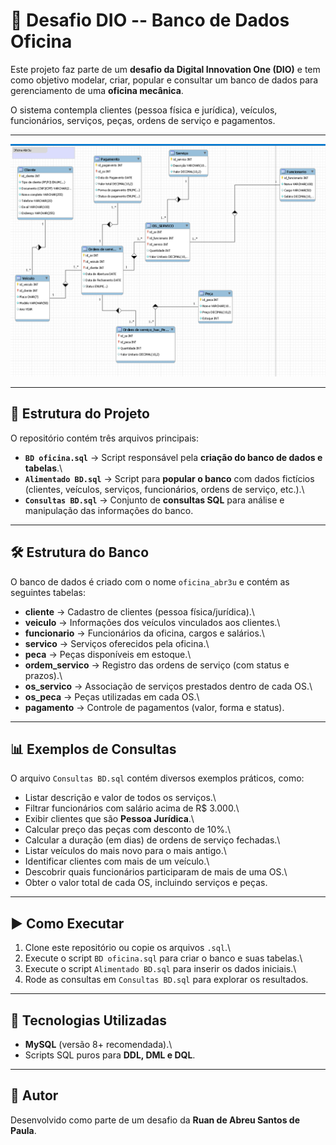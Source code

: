 # 🚗 Desafio DIO -- Banco de Dados Oficina

Este projeto faz parte de um **desafio da Digital Innovation One (DIO)**
e tem como objetivo modelar, criar, popular e consultar um banco de
dados para gerenciamento de uma **oficina mecânica**.

O sistema contempla clientes (pessoa física e jurídica), veículos,
funcionários, serviços, peças, ordens de serviço e pagamentos.

------------------------------------------------------------------------

![Texto alternativo](imagens/Diagrama.png)

------------------------------------------------------------------------

## 📂 Estrutura do Projeto

O repositório contém três arquivos principais:

-   **`BD oficina.sql`** → Script responsável pela **criação do banco de
    dados e tabelas**.\
-   **`Alimentado BD.sql`** → Script para **popular o banco** com dados
    fictícios (clientes, veículos, serviços, funcionários, ordens de
    serviço, etc.).\
-   **`Consultas BD.sql`** → Conjunto de **consultas SQL** para análise
    e manipulação das informações do banco.

------------------------------------------------------------------------

## 🛠️ Estrutura do Banco

O banco de dados é criado com o nome `oficina_abr3u` e contém as
seguintes tabelas:

-   **cliente** → Cadastro de clientes (pessoa física/jurídica).\
-   **veiculo** → Informações dos veículos vinculados aos clientes.\
-   **funcionario** → Funcionários da oficina, cargos e salários.\
-   **servico** → Serviços oferecidos pela oficina.\
-   **peca** → Peças disponíveis em estoque.\
-   **ordem_servico** → Registro das ordens de serviço (com status e
    prazos).\
-   **os_servico** → Associação de serviços prestados dentro de cada
    OS.\
-   **os_peca** → Peças utilizadas em cada OS.\
-   **pagamento** → Controle de pagamentos (valor, forma e status).

------------------------------------------------------------------------

## 📊 Exemplos de Consultas

O arquivo `Consultas BD.sql` contém diversos exemplos práticos, como:

-   Listar descrição e valor de todos os serviços.\
-   Filtrar funcionários com salário acima de R\$ 3.000.\
-   Exibir clientes que são **Pessoa Jurídica**.\
-   Calcular preço das peças com desconto de 10%.\
-   Calcular a duração (em dias) de ordens de serviço fechadas.\
-   Listar veículos do mais novo para o mais antigo.\
-   Identificar clientes com mais de um veículo.\
-   Descobrir quais funcionários participaram de mais de uma OS.\
-   Obter o valor total de cada OS, incluindo serviços e peças.

------------------------------------------------------------------------

## ▶️ Como Executar

1.  Clone este repositório ou copie os arquivos `.sql`.\
2.  Execute o script `BD oficina.sql` para criar o banco e suas
    tabelas.\
3.  Execute o script `Alimentado BD.sql` para inserir os dados
    iniciais.\
4.  Rode as consultas em `Consultas BD.sql` para explorar os resultados.

------------------------------------------------------------------------

## 🚀 Tecnologias Utilizadas

-   **MySQL** (versão 8+ recomendada).\
-   Scripts SQL puros para **DDL, DML e DQL**.

------------------------------------------------------------------------

## 📌 Autor

Desenvolvido como parte de um desafio da **Ruan de Abreu Santos de Paula**.
